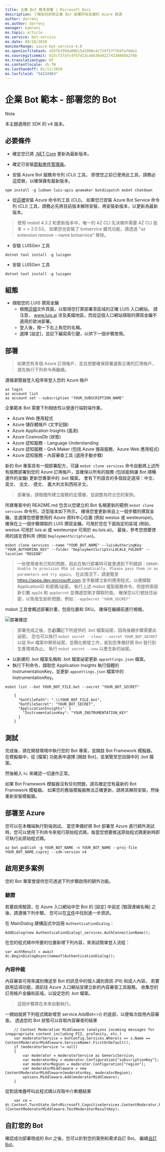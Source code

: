 ```yaml
---
title: 企業 Bot 範本部署 | Microsoft Docs
description: 了解如何針對企業 Bot 部署所有支援的 Azure 資源
author: darrenj
ms.author: darrenj
manager: kamrani
ms.topic: article
ms.service: bot-service
ms.date: 09/18/2018
monikerRange: azure-bot-service-4.0
ms.openlocfilehash: e557b359da09615d2998c4c729f57ffb9faf0de1
ms.sourcegitcommit: b15cf37afc4f57d13ca6636d4227433809562f8b
ms.translationtype: HT
ms.contentlocale: zh-TW
ms.lasthandoff: 01/11/2019
ms.locfileid: "54224963"
---
```

# <a name="enterprise-bot-template---deploying-your-bot"></a>企業 Bot 範本 - 部署您的 Bot

> [!NOTE]
> 本主題適用於 SDK 的 v4 版本。 

## <a name="prerequisites"></a>必要條件

- 確定您已將 [.NET Core](https://www.microsoft.com/net/download) 更新為最新版本。

- 確定已安裝[節點套件管理員](https://nodejs.org/en/)。

- 安裝 Azure Bot 服務命令列 (CLI) 工具。 即使您之前已使用此工具，請務必這麼做，以確保擁有最新版本。

```shell
npm install -g ludown luis-apis qnamaker botdispatch msbot chatdown
```

- 從[這裡](https://docs.microsoft.com/en-us/cli/azure/install-azure-cli-windows?view=azure-cli-latest)安裝 Azure 命令列工具 (CLI)。 如果您已安裝 Azure Bot Service 命令列 (CLI) 工具，請務必先將目前版本解除安裝，再安裝新版本，以更新為最新版本。

> 使用 msbot 4.3.2 和更新版本中，唯一的 AZ CLI 先決條件需要 AZ CLI 版本 > = 2.0.53。 如果您也安裝了 botservice 擴充功能，請透過 "az extension remove --name botservice" 移除。

- 安裝 LUISGen 工具

```shell
dotnet tool install -g luisgen
```

- 安裝 LUISGen 工具

```shell
dotnet tool install -g luisgen
```

## <a name="configuration"></a>組態

- 擷取您的 LUIS 撰寫金鑰
   - 檢閱[這個](https://docs.microsoft.com/en-us/azure/cognitive-services/luis/luis-reference-regions)文件頁面，以取得您打算部署至區域的正確 LUIS 入口網站。 請注意， www.luis.ai 涉及美國地區，而從這個入口網站擷取的撰寫金鑰不適用於歐洲部署。
   - 登入後，按一下右上角您的名稱。
   - 選擇 [設定]，並記下編寫索引鍵，以供下一個步驟使用。

## <a name="deployment"></a>部署

> 如果您有多個 Azure 訂用帳戶，並且想要確保部署選取正確的訂用帳戶，請先執行下列命令再繼續。

 遵循瀏覽器登入程序來登入您的 Azure 帳戶
```shell
az login
az account list
az account set --subscription "YOUR_SUBSCRIPTION_NAME"
```

企業範本 Bot 需要下列相依性以便進行端對端作業。
- Azure Web 應用程式
- Azure 儲存體帳戶 (文字記錄)
- Azure Application Insights (遙測)
- Azure CosmosDb (狀態)
- Azure 認知服務 - Language Understanding
- Azure 認知服務 - QnA Maker (包括 Azure 搜尋服務、Azure Web 應用程式)
- Azure 認知服務 - 內容審查工具 (選用手動步驟)

新的 Bot 專案具有一個部署配方，可讓 `msbot clone services` 命令自動將上述所有服務部署到您的 Azure 訂用帳戶，並確保以所有的服務 (包括能夠讓 Bot 順暢運作的金鑰) 更新您專案中的 .bot 檔案。 會有下列語言的多個設定選項：中文、 英文、 法文、 德文、 義大利文和西班牙文。

> 部署後，請檢閱所建立服務的定價層，並調整為符合您的案例。

所建專案中的 README.md 包含以您建立的 Bot 名稱更新的範例 `msbot clone services` 命令列，泛型版本如下所示。 確保您會更新來自上一個步驟的撰寫金鑰，並選擇您想要使用的 Azure 資料中心位置 (例如 westus 或 westeurope)。 確保在上一個步驟擷取的 LUIS 撰寫金鑰，可用於您在下面指定的區域 (例如，westus 可用於 luis.ai 或 westeurope 可用於 eu.luis.ai)。 最後，參考您想要使用的語言資料夾 (例如 `DeploymentScripts\en`)。

```shell
msbot clone services --name "YOUR_BOT_NAME" --luisAuthoringKey "YOUR_AUTHORING_KEY" --folder "DeploymentScripts\LOCALE_FOLDER" --location "REGION"
```

> 一些使用者有已知的問題，因此在執行部署時可能會遇到下列錯誤：`ERROR: Unable to provision MSA id automatically. Please pass them in as parameters and try again`。 在此情況下，請瀏覽至 https://apps.dev.microsoft.com 並手動建立新的應用程式，以便擷取 ApplicationID 和密碼/祕密。 執行上述 msbot 複製服務命令，但提供兩個新引數 `appId` 和 `appSecret` 並傳遞您剛才擷取的值。 確保您以引號括住祕密，以免發生剖析問題，例如：`-appSecret "YOUR_SECRET"`

msbot 工具會概述部署計畫，包括位置和 SKU。 確保在繼續前進行檢閱。

![部署確認](./media/enterprise-template/EnterpriseBot-ConfirmDeployment.png)

>部署完成之後，您**必須**記下所提供的 .bot 檔案祕密，因為後續步驟需要此祕密。 您也可以執行 `msbot secret --clear --secret YOUR_BOT_SECRET` 以從 Bot 檔案中移除祕密，並簡化開發工作，直到您準備好將 Bot 發行到生產環境為止。 執行 `msbot secret --new` 以產生新的祕密。

- 以新建的 .bot 檔案名稱和 .bot 檔案祕密更新 `appsettings.json` 檔案。
- 執行下列命令，擷取您 Application Insights 執行個體的 InstrumentationKey，並更新 `appsettings.json` 檔案中的 InstrumentationKey。

`msbot list --bot YOUR_BOT_FILE.bot --secret "YOUR_BOT_SECRET"`

        {
          "botFilePath": ".\\YOUR_BOT_FILE.bot",
          "botFileSecret": "YOUR_BOT_SECRET",
          "ApplicationInsights": {
            "InstrumentationKey": "YOUR_INSTRUMENTATION_KEY"
          }
        }

## <a name="testing"></a>測試

完成後，請在開發環境中執行您的 Bot 專案，並開啟 Bot Framework 模擬器。 在模擬器中，從 [檔案] 功能表中選擇 [開啟 Bot]，並瀏覽至您目錄中的 .bot 檔案。

然後輸入 ```hi``` 來確認一切運作正常。

如果 Bot Framework 模擬器沒有任何問題，請先確定您有最新的 Bot Framework 模擬器。 如果您的舊版模擬器無法正確更新，請將其解除安裝，然後重新安裝模擬器。

## <a name="deploy-to-azure"></a>部署至 Azure

您可以在本機端執行對端測試。 當您準備好將 Bot 部署至 Azure 進行額外測試時，您可以使用下列命令來發行原始程式碼，每當您想要推送原始程式碼更新時即可執行此原始程式碼。

```shell
az bot publish -g YOUR_BOT_NAME -n YOUR_BOT_NAME --proj-file YOUR_BOT_NAME.csproj --sdk-version v4
```

## <a name="enabling-more-scenarios"></a>啟用更多案例

您的 Bot 專案會提供您可透過下列步驟啟用的額外功能。

### <a name="authentication"></a>驗證

若要啟用驗證，在 Azure 入口網站中您 Bot 的 [設定] 中設定 [驗證連線名稱] 之後，請遵循下列步驟。 您可以在[文件](https://docs.microsoft.com/en-us/azure/bot-service/bot-builder-authentication?view=azure-bot-service-4.0&tabs=csharp)中找到進一步資訊。

在 MainDialog 建構函式中註冊 `AuthenticationDialog`：
    
`AddDialog(new AuthenticationDialog(_services.AuthConnectionName));`

在您的程式碼中所要的位置新增下列內容，來測試簡單登入流程：
    
`var authResult = await dc.BeginDialogAsync(nameof(AuthenticationDialog));`

### <a name="content-moderation"></a>內容仲裁

內容審查可用來識別傳送至 Bot 的訊息中的個人識別資訊 (PII) 和成人內容。 若要啟用這項功能，請前往 Azure 入口網站並建立新的內容審查工具服務。 收集您的訂用帳戶金鑰和區域，以設定您的 .bot 檔案。 

> 這個步驟將在未來自動執行。

一開始就將下列程式碼新增至 service.AddBot<>() 的底部，以便每次啟用內容審查。 透過您的 Bot 狀態可以存取內容審查的結果 
    
```
    // Content Moderation Middleware (analyzes incoming messages for inappropriate content including PII, profanity, etc.)
    var moderatorService = botConfig.Services.Where(s => s.Name == ContentModeratorMiddleware.ServiceName).FirstOrDefault();
    if (moderatorService != null)
    {
        var moderator = moderatorService as GenericService;
        var moderatorKey = moderator.Configuration["subscriptionKey"];
        var moderatorRegion = moderator.Configuration["region"];
        var moderatorMiddleware = new ContentModeratorMiddleware(moderatorKey, moderatorRegion);
        options.Middleware.Add(moderatorMiddleware);
    }
```
從對話堆疊呼叫此程式碼以存取中介軟體結果
```     
    var cm = dc.Context.TurnState.Get<Microsoft.CognitiveServices.ContentModerator.Models.Screen>(ContentModeratorMiddleware.TextModeratorResultKey);
```

## <a name="customize-your-bot"></a>自訂您的 Bot

確認成功部署現成的 Bot 之後，您可以針對您的案例和需求自訂 Bot。 繼續[自訂 Bot](bot-builder-enterprise-template-customize.md)。
